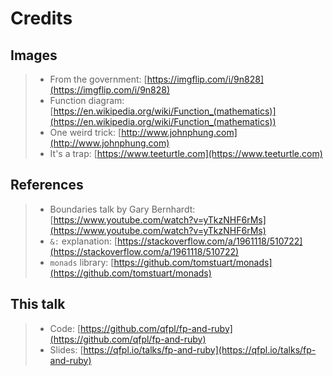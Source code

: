 # Credits

## Images

> - From the government: [https://imgflip.com/i/9n828](https://imgflip.com/i/9n828)
> - Function diagram: [https://en.wikipedia.org/wiki/Function_(mathematics)](https://en.wikipedia.org/wiki/Function_(mathematics))
> - One weird trick: [http://www.johnphung.com](http://www.johnphung.com)
> - It's a trap: [https://www.teeturtle.com](https://www.teeturtle.com)

## References

> - Boundaries talk by Gary Bernhardt: [https://www.youtube.com/watch?v=yTkzNHF6rMs](https://www.youtube.com/watch?v=yTkzNHF6rMs)
> - `&:` explanation: [https://stackoverflow.com/a/1961118/510722](https://stackoverflow.com/a/1961118/510722)
> - `monads` library: [https://github.com/tomstuart/monads](https://github.com/tomstuart/monads)

## This talk

> - Code: [https://github.com/qfpl/fp-and-ruby](https://github.com/qfpl/fp-and-ruby)
> - Slides: [https://qfpl.io/talks/fp-and-ruby](https://qfpl.io/talks/fp-and-ruby)

